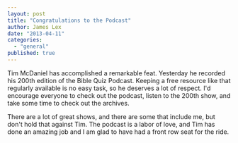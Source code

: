 ```yaml
---
layout: post
title: "Congratulations to the Podcast"
author: James Lex
date: "2013-04-11"
categories: 
  - "general"
published: true
---
```


Tim McDaniel has accomplished a remarkable feat. Yesterday he recorded his 200th edition of the Bible Quiz Podcast. Keeping a free resource like that regularly available is no easy task, so he deserves a lot of respect. I'd encourage everyone to check out the podcast, listen to the 200th show, and take some time to check out the archives.

There are a lot of great shows, and there are some that include me, but don't hold that against Tim. The podcast is a labor of love, and Tim has done an amazing job and I am glad to have had a front row seat for the ride.
